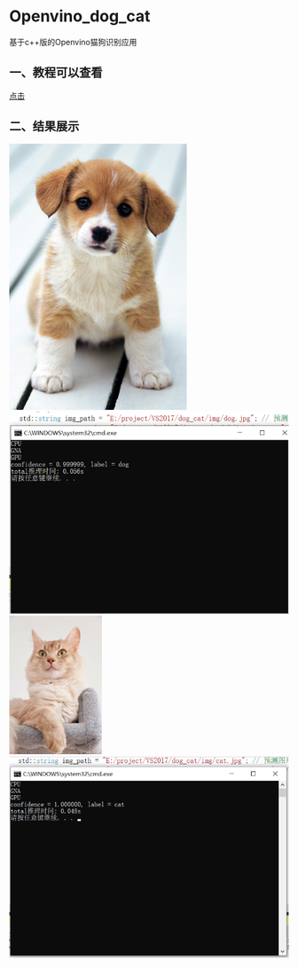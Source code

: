 # Openvino_dog_cat

基于c++版的Openvino猫狗识别应用



## 一、教程可以查看

[点击](https://blog.csdn.net/caip12999203000/article/details/128921214?csdn_share_tail=%7B%22type%22%3A%22blog%22%2C%22rType%22%3A%22article%22%2C%22rId%22%3A%22128921214%22%2C%22source%22%3A%22caip12999203000%22%7D)

## 二、结果展示

<img src="./img/dog.jpg" alt="t1" style="zoom:50%;" />

<img src="./img/t1.png" alt="t1" style="zoom: 80%;" />

<img src="./img/cat.jpg" alt="cat" style="zoom:50%;" />

<img src="./img/t2.png" alt="t2" style="zoom:80%;" />
